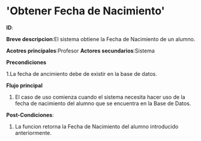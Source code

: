 # 'Obtener Fecha de Nacimiento'

**ID**:

**Breve descripcion**:El sistema obtiene la Fecha de Nacimiento de un alumno.

**Acotres principales**:Profesor
**Actores secundarios**:Sistema

**Precondiciones**

1.La fecha de ancimiento debe de existir en la base de datos.

**Flujo principal**

1. El caso de uso comienza cuando el sistema necesita hacer uso de la fecha de nacimiento del  alumno que se encuentra en la Base de Datos.

**Post-Condiciones**:

1. La funcion retorna la Fecha de Nacimiento del alumno introducido anteriormente.



